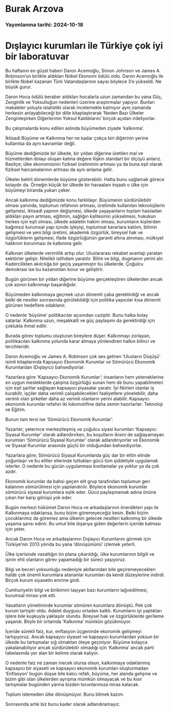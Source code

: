 # Burak Arzova

### Yayımlanma tarihi: 2024-10-18

# Dışlayıcı kurumları ile Türkiye çok iyi bir laboratuvar

Bu haftanın en güzel haberi Daron Acemoğlu, Simon Johnson ve James A. Robinson’un birlikte aldıkları Nobel Ekonomi ödülü oldu. Daron Acemoğlu ile birlikte Nobel kazanan Türk Vatandaşlarının sayısı böylece 3’e yükseldi. Ne büyük gurur.



Daron Hoca ödülü beraber aldıkları hocalarla uzun zamandan bu yana Güç, Zenginlik ve Yoksulluğun nedenleri üzerine araştırmalar yapıyor. Bunları makaleler yoluyla istatistiki olarak incelemekle kalmıyor aynı zamanda herkesin anlayabileceği bir dille kitaplaştırarak ‘Neden Bazı Ülkeler Zenginleşirken Diğerlerinin Yoksul Kaldıklarını’ birçok açıdan irdeliyorlar.



Bu çalışmalarda konu edilen aslında büyümeden ziyade ‘kalkınma’.



İktisadi Büyüme ve Kalkınma her ne kadar çokça biri diğerinin yerine kullanılsa da aynı kavramlar değil.



Büyüme dediğimizde bir ülkede, bir yıldan diğerine üretilen mal ve hizmetlerden dolayı oluşan katma değere ilişkin standart bir ölçüyü anlarız. Basitçe; ülke ekonomisinin fiziksel üretiminin artması ya da buna eşit olarak fiziksel harcamalarının artması da aynı anlama gelir.



Ülkeler belirli dönemlerde büyüme gösterebilir. Hatta bunu sağlamak görece kolaydır da. Örneğin küçük bir ülkede bir havaalanı inşaatı o ülke için büyümeyi biranda yukarı çeker.



Ancak kalkınma dediğimizde konu farklılaşır. Büyümenin sürdürülebilir olması yanında, toplumun refahının artması, üretimde kullanılan teknolojilerin gelişmesi, iktisadi yapının değişmesi, ülkede yaşayanların toplam hasıladan aldıkları payın artması, eğitimin, sağlığın kalitesinin yükselmesi, hukukun herkes için eşit olması, ülkede adaletin hakim olması, kurumların kişilerden bağımsız kurumsal yapı içinde işleyişi, toplumsal kararlara katılım, bilimin gelişmesi ve yeni bilgi üretimi, akademik özgürlük, bireysel hak ve özgürlüklerin gelişmesi, ifade özgürlüğünün garanti altına alınması, mülkiyet hakkının korunması ile kalkınma gelir.



Kalkınan ülkelerde verimlilik artışı olur. Uluslararası rekabet avantajı yaratan sektörler gelişir. Nitelikli istihdam yaratılır. Bilim ve bilgi, dogmanın yerini alır. Kadercilikten akılcılığa bir geçiş yaşanmıştır bu ülkelerde. Çoğulcu demokrasi ise bu kazanımları korur ve geliştirir.



Bugün görünen bir yıldan diğerine büyüme gerçekleştiren ülkelerden ancak çok azının kalkınmayı başardığıdır.



Büyümeden kalkınmaya geçmek uzun dönemli çaba gerektirdiği ve ancak belki de nesiller sonrasında görülebildiği için politika yapıcılar kısa dönemli görünen hedeflere odaklanır.



O nedenle ‘büyüme’ politikacılar açısından caziptir. Bunu halka kolay satarlar. Kalkınma uzun, meşakkatli ve güç paylaşımı da gerektirdiği için çoklukla ihmal edilir.



Burada görev toplumu oluşturan bireylere düşer. Kalkınmayı zorlayan, politikacıları kalkınma yolunda karar almaya yönlendiren halkın bilinci ve tercihleridir.



Daron Acemoğlu ve James A. Robinson çok ses getiren ‘Ulusların Düşüşü’ isimli kitaplarında Kapsayıcı Ekonomik Kurumlar ve Sömürücü Ekonomik Kurumlardan (Dışlayıcı) bahsediyorlar.



Yazarlara göre ‘Kapsayıcı Ekonomik Kurumlar’; insanların hem yeteneklerine en uygun mesleklerde çalışma özgürlüğü sunan hem de bunu yapabilmeleri için eşit şartlar sağlayan kapsayıcı piyasalar yaratır. İyi fikirleri olanlar iş kurabilir, işçiler daha verimli çalışabilecekleri faaliyetlere yönelebilir, daha verimli olan şirketler daha az verimli olanların yerini alabilir. Kapsayıcı ekonomik kurumlar refahın iki lokomotifine daha zemin hazırlarlar: Teknoloji ve Eğitim.



Bunun tam tersi ise ‘Sömürücü Ekonomik Kurumlar’.



Yazarlar; yeterince merkezileşmiş ve çoğulcu siyasi kurumları ‘Kapsayıcı Siyasal Kurumlar’ olarak adlandırırken, bu koşulların ikisini de sağlayamayan kurumları ‘Sömürücü Siyasal Kurumlar’ olarak adlandırıyorlar ve Ekonomik ve Siyasal Kurumlar arasında güçlü bir olduğundan bahsediyorlar.



Yazarlara göre; Sömürücü Siyasal Kurumlarda güç dar bir elitin elinde yoğunlaşır ve bu elitler ellerinde tuttukları gücü tüm şiddetiyle uygulamak isterler. O nedenle bu gücün uygulanması kısıtlamalar ya yoktur ya da çok azdır.



Ekonomik kurumlar da bahsi geçen elit grup tarafından toplumun geri kalanının sömürülmesi için yapılandırılır. Böylece ekonomik kurumlar sömürücü siyasal kurumlara eşlik eder. Gücü paylaşmamak adına önüne çıkan her karşı görüşü yok eder.



Bugün merkezi hükümet Daron Hoca ve arkadaşlarının önerdikleri yapı ile Kalkınmaya odaklansa, bunu bizim göremeyeceğiz kesin. Belki bizim çocuklarımız da göremez ama ülkenin gelecek nesilleri kalkınmış bir ülkede yaşama şansı edinir. Bu umut bile dışarıya giden değerlerin içeride kalması için yeter.



Ancak Daron Hoca ve arkadaşlarının Dışlayıcı Kurumlarını görmek için Türkiye’nin 2013 yılında bu yana ‘dönüşümünü’ izlemek yeterli.



Ülke içerisinde vasatlığın ön plana çıkarıldığı, ülke kurumlarının bilgili ve işinin ehli olanların görev yapamadığı bir süreci yaşıyoruz.



Bilgi ve beceri yoksunluğu nedeniyle akıllarından bile geçiremeyecekleri halde çok önemli kurumlara atananlar kurumları da kendi düzeylerine indirdi. Birçok kurum siyasetin emrine girdi.



Cumhuriyetin bilgi ve birikimini taşıyan bazı kurumların lağvedilmesi, kurumsal mirası yok etti.



Vasatların yönetiminde kurumlar sömüren kurumlara dönüştü. Pek çok kurum tartışılır oldu. Adalet duygusu ortadan kalktı. Kurumların iyi yaptıkları işlere bile kuşkuyla yaklaşılır olundu. Bireysel hak ve özgürlüklerde gerileme yaşandı. Böyle bir ortamda ‘Kalkınma’ mümkün gözükmüyor.



İçeride sürekli faiz, kur, enflasyon üçgeninde ekonomik gelişmeyi tartışıyoruz. Ancak kapsayıcı siyaset ve kapsayıcı kurumlardan yoksun bir ülkede bu tartışmalar sığ olmaktan öteye geçmiyor. Büyüme kolayca yakalanabiliyor ancak sürdürülebilir olmadığı için ‘Kalkınma’ ancak parti tabelasında yer alan bir kelime olarak kalıyor.



O nedenle faiz ne zaman inecek olursa olsun, kalkınmaya odaklanmış kapsayıcı bir siyaseti ve kapsayıcı ekonomik kurumları oluşturmadan ‘Enflasyon’ bugün düşse bile kalıcı refah, büyüme, her alanda gelişme ve bizim gibi olan ülkelerden ayrışma mümkün olmayacak ve bu kısır tartışmalar bugünden yarına bizden torunlarımıza miras kalacak.



Toplum istemeden ülke dönüşmüyor. Bunu bilmek kazım.



Sonrasında artık biz bunu kader olarak adlandıramayız.

